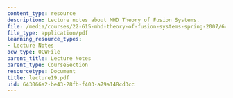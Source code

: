```yaml
---
content_type: resource
description: Lecture notes about MHD Theory of Fusion Systems.
file: /media/courses/22-615-mhd-theory-of-fusion-systems-spring-2007/643066a2be4328fbf403a79a148cd3cc_lecture19.pdf
file_type: application/pdf
learning_resource_types:
- Lecture Notes
ocw_type: OCWFile
parent_title: Lecture Notes
parent_type: CourseSection
resourcetype: Document
title: lecture19.pdf
uid: 643066a2-be43-28fb-f403-a79a148cd3cc
---
```

